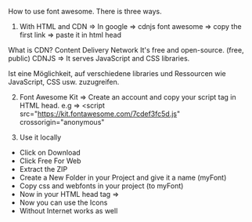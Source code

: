 How to use font awesome.
There is three ways.

1. With HTML and CDN => In google => cdnjs font awesome => copy the first link => paste it in html head

What is CDN? Content Delivery Network
It's free and open-source. (free, public)
CDNJS => It serves JavaScript and CSS libraries.

Ist eine Möglichkeit, auf verschiedene libraries und Ressourcen wie JavaScript, CSS usw. zuzugreifen.

2. Font Awesome Kit => Create an account and copy your script tag in HTML head. e.g => <script
   src="https://kit.fontawesome.com/7cdef3fc5d.js"
   crossorigin="anonymous"
   > </script>


3. Use it locally
- Click on Download
- Click Free For Web
- Extract the ZIP
- Create a New Folder in your Project and give it a name (myFont)
- Copy css and webfonts in your project (to myFont)
- Now in your HTML head tag => <link rel="stylesheet" href="myFont/css/all.css">
- Now you can use the Icons
- Without Internet works as well

